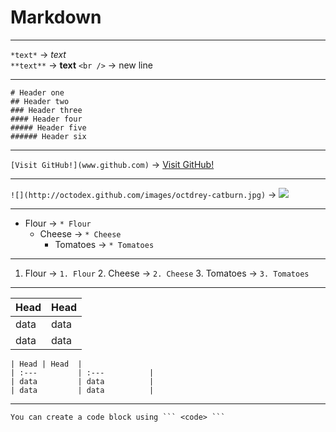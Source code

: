 # Markdown

----------


`*text*` 		-> *text*<br />
`**text**` 	-> **text**
`<br />` 	-> new line

----------

`# Header one `			<br />
`## Header two `		<br />
`### Header three `		<br />
`#### Header four `		<br />
`##### Header five `	<br />
`###### Header six `

----------


`[Visit GitHub!](www.github.com)` -> [Visit GitHub!](www.github.com)

----------


`![](http://octodex.github.com/images/octdrey-catburn.jpg)` -> ![](http://fc01.deviantart.net/fs29/f/2009/238/d/8/Small_50x50__png_clock_pic_by_counter_countdown_ip.png)

----------


* Flour -> `* Flour`
	* Cheese -> `* Cheese`
		* Tomatoes -> `* Tomatoes`

----------

1. Flour -> `1. Flour`
	2. Cheese -> `2. Cheese`
		3. Tomatoes -> `3. Tomatoes`


----------

| Head	| Head 	|
| :---	| :---	|
| data	| data	|
| data	| data	|

`| Head	| Head 	|`<br />
`| :---			| :---			|`<br />
`| data			| data			|`<br />
`| data			| data			|`<br />

-----------

```
You can create a code block using ``` <code> ```
```